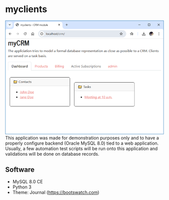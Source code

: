 # myclients

![HomePage](docs/images/homepage.png)  
This application was made for demonstration purposes only and to have a properly configure backend (Oracle MySQL 8.0) tied to a web application. Usually, a few automation test scripts will be run onto this application and validations will be done on database records.

## Software 

- MySQL 8.0 CE
- Python 3
- Theme: Journal (https://bootswatch.com)

